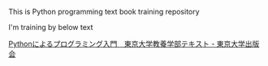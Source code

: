 This is Python programming text book training repository

I'm training by below text

[Pythonによるプログラミング入門　東京大学教養学部テキスト - 東京大学出版会](http://www.utp.or.jp/book/b470446.html)